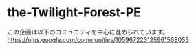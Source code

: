 # the-Twilight-Forest-PE
この企画は以下のコミュニティを中心に進められています。  
https://plus.google.com/communities/105967223125961568053
